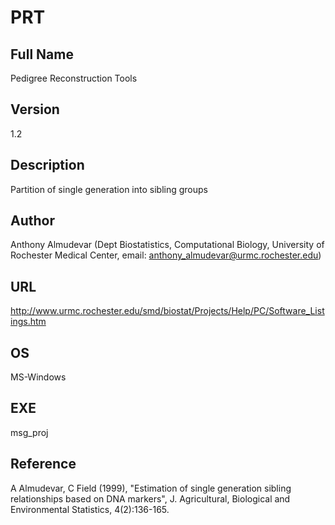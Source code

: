 # PRT

## Full Name
Pedigree Reconstruction Tools

## Version
1.2

## Description
Partition of single generation into sibling groups

## Author
Anthony Almudevar (Dept Biostatistics, Computational Biology, University of Rochester Medical Center, email: anthony_almudevar@urmc.rochester.edu)

## URL
http://www.urmc.rochester.edu/smd/biostat/Projects/Help/PC/Software_Listings.htm

## OS
MS-Windows

## EXE
msg_proj

## Reference
A Almudevar, C Field (1999), "Estimation of single generation sibling relationships based on DNA markers", J. Agricultural, Biological and Environmental Statistics, 4(2):136-165.